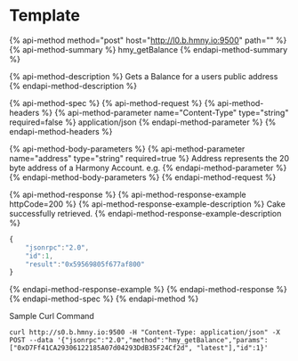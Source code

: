 # Template

{% api-method method="post" host="http://l0.b.hmny.io:9500" path="" %}
{% api-method-summary %}
hmy\_getBalance
{% endapi-method-summary %}

{% api-method-description %}
Gets a Balance for a users public address
{% endapi-method-description %}

{% api-method-spec %}
{% api-method-request %}
{% api-method-headers %}
{% api-method-parameter name="Content-Type" type="string" required=false %}
application/json
{% endapi-method-parameter %}
{% endapi-method-headers %}

{% api-method-body-parameters %}
{% api-method-parameter name="address" type="string" required=true %}
Address represents the 20 byte address of a Harmony Account. e.g.
{% endapi-method-parameter %}
{% endapi-method-body-parameters %}
{% endapi-method-request %}

{% api-method-response %}
{% api-method-response-example httpCode=200 %}
{% api-method-response-example-description %}
Cake successfully retrieved.
{% endapi-method-response-example-description %}

```javascript
{
    "jsonrpc":"2.0",
    "id":1,
    "result":"0x59569805f677af800"
}
```
{% endapi-method-response-example %}
{% endapi-method-response %}
{% endapi-method-spec %}
{% endapi-method %}

Sample Curl Command

```text
curl http://s0.b.hmny.io:9500 -H "Content-Type: application/json" -X POST --data '{"jsonrpc":"2.0","method":"hmy_getBalance","params":["0xD7Ff41CA29306122185A07d04293DdB35F24Cf2d", "latest"],"id":1}'
```

